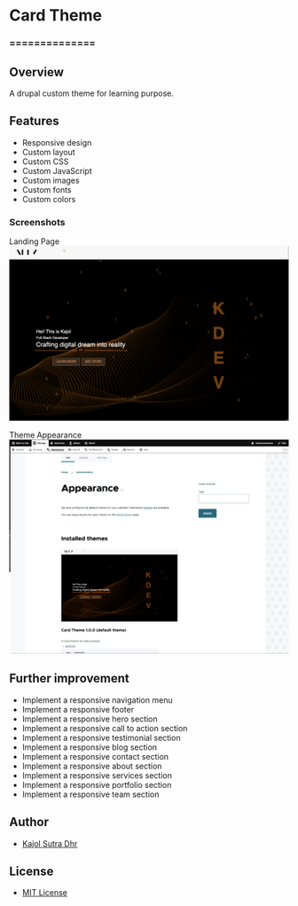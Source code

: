 # Card Theme
### ==============
## Overview

A drupal custom theme for learning purpose.
## Features
- Responsive design
- Custom layout
- Custom CSS
- Custom JavaScript
- Custom images
- Custom fonts
- Custom colors

### Screenshots
Landing Page
![Home Page ](./assests/homepage_drupal.png)

Theme Appearance
![Theme Appearance](./assests/theme_appearance.png)


## Further improvement
- Implement a responsive navigation menu
- Implement a responsive footer
- Implement a responsive hero section
- Implement a responsive call to action section
- Implement a responsive testimonial section
- Implement a responsive blog section
- Implement a responsive contact section
- Implement a responsive about section
- Implement a responsive services section
- Implement a responsive portfolio section
- Implement a responsive team section

## Author
- [Kajol Sutra Dhr](https://github.com/the-sankari)

## License
- [MIT License](https://github.com/the-sankari/card-theme/blob/main/LICENSE)


